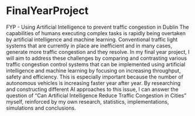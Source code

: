 # FinalYearProject
FYP - Using Artificial Intelligence to prevent traffic congestion in Dublin
The capabilities of humans executing complex tasks is rapidly being overtaken by artificial intelligence and machine learning.
Conventional traffic light systems that are currently in place are inefficient and in many cases, generate more traffic congestion and they resolve. In my final year project, I will aim to address these challenges by comparing and contrasting various traffic congestion
control systems that can be implemented using artificial intelligence and machine learning by focusing on increasing throughput, safety and efficiency. This is especially important because the number of autonomous vehicles is increasing faster year after year. By
researching and constructing different AI approaches to this issue, I can answer the question of “Can Artificial Intelligence Reduce Traffic Congestion in Cities” myself, reinforced by my own research, statistics, implementations, simulations and conclusions.
